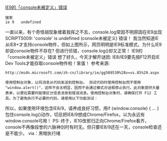 [IE9的「console未被定义」错误](http://www.iefans.net/ie9-console-weibei-dingyi-cuowu/)

```
搜索
ie 9   undefined
```

一直以来，有个奇怪胡现象缠着我挥之不去，console.log常因不明原因在IE9出现SCRIPT5009: 'console' is undefined (console未被定义) 错误！ 我当然知道IE从IE8+才支持console物件，但如上图所示，网页明明是IE9标准模式，为什么IE9却说console物件不存在? 但进行侦错，console.log()却又正常！ IE9的「console未被定义」错误 想了好久，今天才解开谜团: IE8/IE9要先按F12开启IE Dev Tools才能存取console物件啦！笨蛋！ 参考来源:

```
http://msdn.microsoft.com/zh-cn/library/ie/gg589530%28v=vs.85%29.aspx
```

    使用控制台对象，以将消息从代码发送到控制台。 测试代码时使用控制台而不使用 "window.alert()"，这样不会太明显，因而不会通过模式对话框停止执行。此对象提供大量表单，以便在需要时能够区分信息消息和错误消息。使用控制台对象时，请确保打开 F12 工具。为了避免执行不必要的代码，请使用以下功能测试：

所以，如果使用环境包含IE8/9，请养成良好习惯，用if (window.console) { ... }包住console.log()动作，切忌把IE8/9想成Chrome/Firefox，以为永远有window.console可用！ PS: 终于，IE10改邪归正向Chrome/Firefox看齐，console不再像段誉的六脉神剑时有时无。但只要IE8/9还在一天，console检查还是不能少。 via：黑暗执行绪 